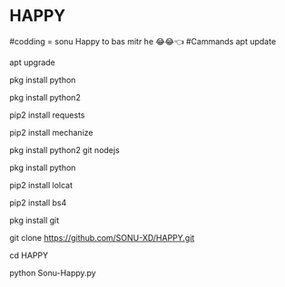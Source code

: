 # HAPPY

#codding = sonu
Happy to bas mitr he 😂😂👈
#Cammands
apt update

apt upgrade

pkg install python

pkg install python2

pip2 install requests

pip2 install mechanize

pkg install python2 git nodejs

pkg install python

pip2 install lolcat

pip2 install bs4

pkg install git

git clone https://github.com/SONU-XD/HAPPY.git

cd HAPPY

python Sonu-Happy.py
